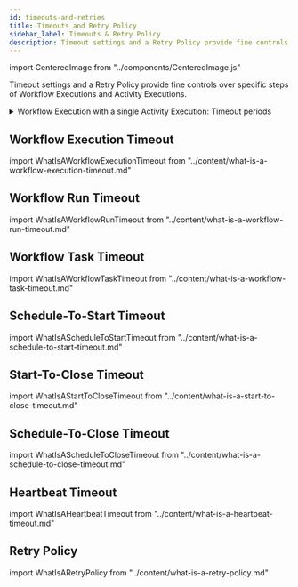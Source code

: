 ```yaml
---
id: timeouts-and-retries
title: Timeouts and Retry Policy
sidebar_label: Timeouts & Retry Policy
description: Timeout settings and a Retry Policy provide fine controls over specific steps of Workflow Executions and Activity Executions.
---
```


import CenteredImage from "../components/CenteredImage.js"

Timeout settings and a Retry Policy provide fine controls over specific steps of Workflow Executions and Activity Executions.

<details>
<summary>
Workflow Execution with a single Activity Execution: Timeout periods
</summary>

<CenteredImage
imagePath="/diagrams/workflow-execution-with-single-activity-execution.svg"
imageSize="100"
title="Workflow Execution with a single Activity Execution: Timeout periods"
/>

</details>

## Workflow Execution Timeout

import WhatIsAWorkflowExecutionTimeout from "../content/what-is-a-workflow-execution-timeout.md"

<WhatIsAWorkflowExecutionTimeout/>

## Workflow Run Timeout

import WhatIsAWorkflowRunTimeout from "../content/what-is-a-workflow-run-timeout.md"

<WhatIsAWorkflowRunTimeout/>

## Workflow Task Timeout

import WhatIsAWorkflowTaskTimeout from "../content/what-is-a-workflow-task-timeout.md"

<WhatIsAWorkflowTaskTimeout/>

## Schedule-To-Start Timeout

import WhatIsAScheduleToStartTimeout from "../content/what-is-a-schedule-to-start-timeout.md"

<WhatIsAScheduleToStartTimeout/>

## Start-To-Close Timeout

import WhatIsAStartToCloseTimeout from "../content/what-is-a-start-to-close-timeout.md"

<WhatIsAStartToCloseTimeout/>

## Schedule-To-Close Timeout

import WhatIsAScheduleToCloseTimeout from "../content/what-is-a-schedule-to-close-timeout.md"

<WhatIsAScheduleToCloseTimeout/>

## Heartbeat Timeout

import WhatIsAHeartbeatTimeout from "../content/what-is-a-heartbeat-timeout.md"

<WhatIsAHeartbeatTimeout/>

## Retry Policy

import WhatIsARetryPolicy from "../content/what-is-a-retry-policy.md"

<WhatIsARetryPolicy/>
